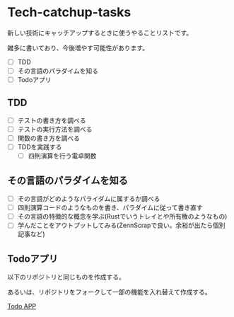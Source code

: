 # Tech-catchup-tasks
新しい技術にキャッチアップするときに使うやることリストです。

雑多に書いており、今後増やす可能性があります。

- [ ] TDD
- [ ] その言語のパラダイムを知る
- [ ] Todoアプリ

## TDD

- [ ] テストの書き方を調べる
- [ ] テストの実行方法を調べる
- [ ] 関数の書き方を調べる
- [ ] TDDを実践する
  - [ ] 四則演算を行う電卓関数

## その言語のパラダイムを知る

- [ ] その言語がどのようなパライダムに属するか調べる
- [ ] 四則演算コードのようなものを書き、パラダイムに従って書き直す
- [ ] その言語の特徴的な概念を学ぶ(Rustでいうトレイとや所有権のようなもの)
- [ ] 学んだことをアウトプットしてみる(ZennScrapで良い。余裕が出たら個別記事など)

## Todoアプリ

以下のリポジトリと同じものを作成する。

あるいは、リポジトリをフォークして一部の機能を入れ替えて作成する。

[Todo APP](https://github.com/kip2/todo-app-go)
